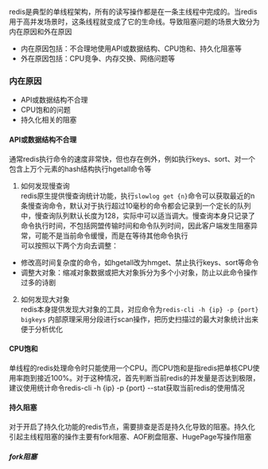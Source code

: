 redis是典型的单线程架构，所有的读写操作都是在一条主线程中完成的。当redis用于高并发场景时，这条线程就变成了它的生命线。导致阻塞问题的场景大致分为内在原因和外在原因  
+ 内在原因包括：不合理地使用API或数据结构、CPU饱和、持久化阻塞等  
+ 外在原因包括：CPU竞争、内存交换、网络问题等  
### 内在原因  
+ API或数据结构不合理  
+ CPU饱和的问题  
+ 持久化相关的阻塞  
#### API或数据结构不合理  
通常redis执行命令的速度非常快，但也存在例外，例如执行keys、sort、对一个包含上万个元素的hash结构执行hgetall命令等  
1. 如何发现慢查询  
redis原生提供慢查询统计功能，执行`slowlog get {n}`命令可以获取最近的n条慢查询命令，默认对于执行超过10毫秒的命令都会记录到一个定长的队列中，慢查询队列默认长度为128，实际中可以适当调大。慢查询本身只记录了命令执行时间，不包括网盟传输时间和命令队列时间，因此客户端发生阻塞异常，可能不是当前命令缓慢，而是在等待其他命令执行  
可以按照以下两个方向去调整：  
+ 修改高时间复杂度的命令，如hgetall改为hmget、禁止执行keys、sort等命令  
+ 调整大对象：缩减对象数据或把大对象拆分为多个小对象，防止以此命令操作过多的诗剧  
2. 如何发现大对象  
redis本身提供发现大对象的工具，对应命令为`redis-cli -h {ip} -p {port} bigkeys` 内部原理采用分段进行scan操作，把历史扫描过的最大对象统计出来便于分析优化  
#### CPU饱和  
单线程的redis处理命令时只能使用一个CPU。而CPU饱和是指redis把单核CPU使用率跑到接近100%。对于这种情况，首先判断当前redis的并发量是否达到极限，建议使用统计命令redis-cli -h {ip} -p {port} --stat获取当前redis的使用情况  
#### 持久阻塞  
对于开启了持久化功能的redis节点，需要排查是否是持久化导致的阻塞。持久化引起主线程阻塞的操作主要有fork阻塞、AOF刷盘阻塞、HugePage写操作阻塞  
##### fork阻塞  



